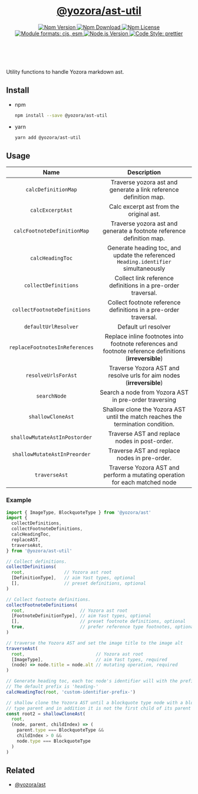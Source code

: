 <header>
  <h1 align="center">
    <a href="https://github.com/yozorajs/yozora/tree/v2.3.11/packages/ast-util#readme">@yozora/ast-util</a>
  </h1>
  <div align="center">
    <a href="https://www.npmjs.com/package/@yozora/ast-util">
      <img
        alt="Npm Version"
        src="https://img.shields.io/npm/v/@yozora/ast-util.svg"
      />
    </a>
    <a href="https://www.npmjs.com/package/@yozora/ast-util">
      <img
        alt="Npm Download"
        src="https://img.shields.io/npm/dm/@yozora/ast-util.svg"
      />
    </a>
    <a href="https://www.npmjs.com/package/@yozora/ast-util">
      <img
        alt="Npm License"
        src="https://img.shields.io/npm/l/@yozora/ast-util.svg"
      />
    </a>
    <a href="#install">
      <img
        alt="Module formats: cjs, esm"
        src="https://img.shields.io/badge/module_formats-cjs%2C%20esm-green.svg"
      />
    </a>
    <a href="https://github.com/nodejs/node">
      <img
        alt="Node.js Version"
        src="https://img.shields.io/node/v/@yozora/ast-util"
      />
    </a>
    <a href="https://github.com/prettier/prettier">
      <img
        alt="Code Style: prettier"
        src="https://img.shields.io/badge/code_style-prettier-ff69b4.svg?style=flat-square"
      />
    </a>
  </div>
</header>
<br/>

Utility functions to handle Yozora markdown ast.

## Install

- npm

  ```bash
  npm install --save @yozora/ast-util
  ```

- yarn

  ```bash
  yarn add @yozora/ast-util
  ```

## Usage

|              Name              |                                               Description                                               |
| :----------------------------: | :-----------------------------------------------------------------------------------------------------: |
|      `calcDefinitionMap`       |                    Traverse yozora ast and generate a link reference definition map.                    |
|        `calcExcerptAst`        |                                 Calc excerpt ast from the original ast.                                 |
|  `calcFootnoteDefinitionMap`   |                  Traverse yozora ast and generate a footnote reference definition map.                  |
|        `calcHeadingToc`        |           Generate heading toc, and update the referenced `Heading.identifier` simultaneously           |
|      `collectDefinitions`      |                      Collect link reference definitions in a pre-order traversal.                       |
|  `collectFootnoteDefinitions`  |                    Collect footnote reference definitions in a pre-order traversal.                     |
|      `defaultUrlResolver`      |                                          Default url resolver                                           |
| `replaceFootnotesInReferences` | Replace inline footnotes into footnote references and footnote reference definitions (**irreversible**) |
|      `resolveUrlsForAst`       |                  Traverse Yozora AST and resolve urls for aim nodes (**irreversible**)                  |
|          `searchNode`          |                          Search a node from Yozora AST in pre-order traversing                          |
|       `shallowCloneAst`        |             Shallow clone the Yozora AST until the match reaches the termination condition.             |
| `shallowMutateAstInPostorder`  |                              Traverse AST and replace nodes in post-order.                              |
|  `shallowMutateAstInPreorder`  |                              Traverse AST and replace nodes in pre-order.                               |
|         `traverseAst`          |               Traverse Yozora AST and perform a mutating operation for each matched node                |

### Example

```typescript
import { ImageType, BlockquoteType } from '@yozora/ast'
import {
  collectDefinitions,
  collectFootnoteDefinitions,
  calcHeadingToc,
  replaceAST,
  traverseAst,
} from '@yozora/ast-util'

// Collect definitions.
collectDefinitions(
  root,               // Yozora ast root
  [DefinitionType],   // aim Yast types, optional
  [],                 // preset definitions, optional
)

// Collect footnote definitions.
collectFootnoteDefinitions(
  root,                     // Yozora ast root
  [FootnoteDefinitionType], // aim Yast types, optional
  [],                       // preset footnote definitions, optional
  true,                     // prefer reference type footnotes, optional.
)

// traverse the Yozora AST and set the image title to the image alt
traverseAst(
  root,                           // Yozora ast root
  [ImageType],                    // aim Yast types, required
  (node) => node.title = node.alt // mutating operation, required
)

// Generate heading toc, each toc node's identifier will with the prefix 'custom-identifier-prefix-'.
// The default prefix is 'heading-'
calcHeadingToc(root, 'custom-identifier-prefix-')

// shallow clone the Yozora AST until a blockquote type node with a blockquote
// type parent and in addition it is not the first child of its parent encountered.
const root2 = shallowCloneAst(
  root,
  (node, parent, childIndex) => (
    parent.type === BlockquoteType &&
    childIndex > 0 &&
    node.type === BlockquoteType
  )
)
```

## Related

- [@yozora/ast][]

[homepage]: https://github.com/yozorajs/yozora/tree/v2.3.11/packages/ast-util#readme
[@yozora/ast]: https://github.com/yozorajs/yozora/tree/v2.3.11/packages/ast#readme
